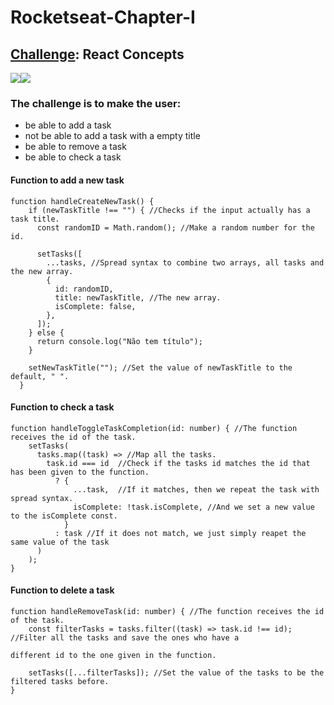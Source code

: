 # Rocketseat-Chapter-I
## <a href="https://www.notion.so/Desafio-01-Conceitos-do-React-51e4099a6e2f4d4bae94f9fe75bb769d">Challenge</a>: React Concepts
<img src="https://img.shields.io/badge/react%20-%2320232a.svg?&style=plastic&logo=react&logoColor=%2361DAFB"/><img src="https://img.shields.io/badge/typescript%20-%23007ACC.svg?&style=plastic&logo=typescript&logoColor=white"/>

### The challenge is to make the user: 
- be able to add a task
- not be able to add a task with a empty title
- be able to remove a task
- be able to check a task

#### Function to add a new task
```
function handleCreateNewTask() {
    if (newTaskTitle !== "") { //Checks if the input actually has a task title.
      const randomID = Math.random(); //Make a random number for the id.

      setTasks([
        ...tasks, //Spread syntax to combine two arrays, all tasks and the new array.
        {
          id: randomID,
          title: newTaskTitle, //The new array. 
          isComplete: false,
        },
      ]);
    } else {
      return console.log("Não tem título"); 
    }

    setNewTaskTitle(""); //Set the value of newTaskTitle to the default, " ".
  }
```
#### Function to check a task
```
function handleToggleTaskCompletion(id: number) { //The function receives the id of the task.
    setTasks(
      tasks.map((task) => //Map all the tasks.
        task.id === id  //Check if the tasks id matches the id that has been given to the function.
          ? {
              ...task,  //If it matches, then we repeat the task with spread syntax.
              isComplete: !task.isComplete, //And we set a new value to the isComplete const. 
            }
          : task //If it does not match, we just simply reapet the same value of the task
      )
    );
}
```
#### Function to delete a task
```
function handleRemoveTask(id: number) { //The function receives the id of the task.
    const filterTasks = tasks.filter((task) => task.id !== id); //Filter all the tasks and save the ones who have a 
                                                                different id to the one given in the function.
                                                                  
    setTasks([...filterTasks]); //Set the value of the tasks to be the filtered tasks before.
}
```
